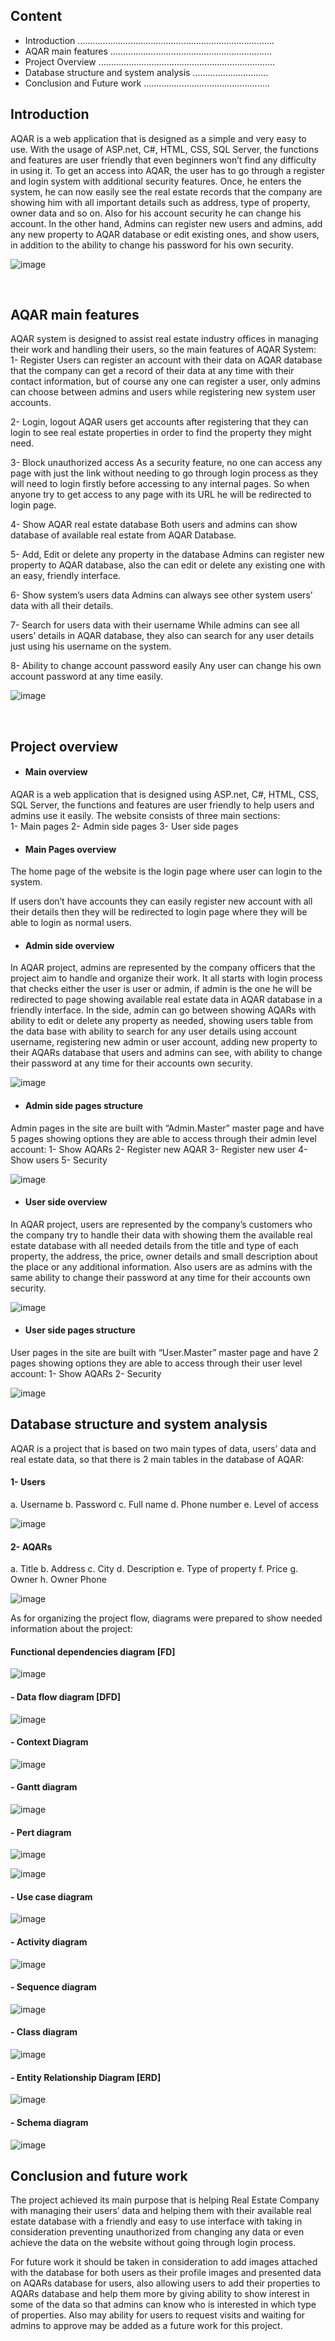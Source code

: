<h2>Content</h2>

-	Introduction …………………………………………………………………...
-	AQAR main features ………………………………………………………. 
-	Project Overview ……………………………………………………………. 
-	Database structure and system analysis …………………………
-	Conclusion and Future work …………………………………………..


<h2>Introduction</h2>

AQAR is a web application that is designed as a simple and very easy to use. With the usage of ASP.net, C#, HTML, CSS, SQL Server, the functions and features are user friendly that even beginners won’t find any difficulty in using it. To get an access into AQAR, the user has to go through a register and login system with additional security features. Once, he enters the system, he can now easily see the real estate records that the company are showing him with all important details such as address, type of property, owner data and so on. Also for his account security he can change his account. In the other hand, Admins can register new users and admins, add any new property to AQAR database or edit existing ones, and show users, in addition to the ability to change his password for his own security.

![image](https://user-images.githubusercontent.com/97202574/227562053-327b7b10-cfce-4b8b-9062-1659bb10c495.png)

<br>
<h2>AQAR main features</h2>

AQAR system is designed to assist real estate industry offices in managing their work and handling their users, so the main features of AQAR System:
1-	Register
Users can register an account with their data on AQAR database that the company can get a record of their data at any time with their contact information, but of course any one can register a user, only admins can choose between admins and users while registering new system user accounts.

2-	Login, logout
AQAR users get accounts after registering that they can login to see real estate properties in order to find the property they might need.

3-	Block unauthorized access
As a security feature, no one can access any page with just the link without needing to go through login process as they will need to login firstly before accessing to any internal pages. So when anyone try to get access to any page with its URL he will be redirected to login page.

4-	Show AQAR real estate database
Both users and admins can show database of available real estate from AQAR Database.

5-	Add, Edit or delete any property in the database
Admins can register new property to AQAR database, also the can edit or delete any existing one with an easy, friendly interface.
 
6-	Show system’s users data
Admins can always see other system users’ data with all their details.

7-	Search for users data with their username
While admins can see all users’ details in AQAR database, they also can search for any user details just using his username on the system.

8-	Ability to change account password easily
Any user can change his own account password at any time easily.

![image](https://user-images.githubusercontent.com/97202574/227566693-227c1fc0-9d57-4f7e-81bd-cd6f46c3fc83.png)

<br>
<h2>Project overview</h2>

-	<h4>Main overview</h4>
AQAR is a web application that is designed using ASP.net, C#, HTML, CSS, SQL Server, the functions and features are user friendly to help users and admins use it easily.
The website consists of three main sections: <br>
1-	Main pages
2-	Admin side pages
3-	User side pages


-	<h4>Main Pages overview</h4>
The home page of the website is the login page where user can login to the system.

If users don’t have accounts they can easily register new account with all their details then they will be redirected to login page where they will be able to login as normal users. 


-	<h4>Admin side overview</h4>
In AQAR project, admins are represented by the company officers that the project aim to handle and organize their work.
It all starts with login process that checks either the user is user or admin, if admin is the one he will be redirected to page showing available real estate data in AQAR database in a friendly interface.
In the side, admin can go between showing AQARs with ability to edit or delete any property as needed, showing users table from the data base with ability to search for any user details using account username, registering new admin or user account, adding new property to their AQARs database that users and admins can see, with ability to change their password at any time for their accounts own security. 

![image](https://user-images.githubusercontent.com/97202574/227568613-2316a34d-7125-4f29-aa1c-4ca51bc38189.png)

-	<h4>Admin side pages structure</h4>
Admin pages in the site are built with “Admin.Master” master page and have 5 pages showing options they are able to access through their admin level account: 
1-	Show AQARs
2-	Register new AQAR
3-	Register new user
4-	Show users
5-	Security

![image](https://user-images.githubusercontent.com/97202574/227569251-aaec8428-77fd-4bf4-a04c-7e0386c5cd0e.png)

-	<h4>User side overview</h4>
In AQAR project, users are represented by the company’s customers who the company try to handle their data with showing them the available real estate database with all needed details from the title and type of each property, the address, the price, owner details and small description about the place or any additional information.
Also users are as admins with the same ability to change their password at any time for their accounts own security. 

![image](https://user-images.githubusercontent.com/97202574/227569641-b697e2cc-24c0-4824-82e6-d60c6b6ac0a3.png)

-	<h4>User side pages structure</h4>
User pages in the site are built with “User.Master” master page and have 2 pages showing options they are able to access through their user level account:
1-	Show AQARs 
2-	Security

![image](https://user-images.githubusercontent.com/97202574/227570267-d984ee5e-1bae-42bb-9949-b85d3c0e7f2a.png)

<h2>Database structure and system analysis</h2>

AQAR is a project that is based on two main types of data, users’ data and real estate data, so that there is 2 main tables in the database of AQAR:
<h4> 1- Users</h4>
a.	Username
b.	Password
c.	Full name
d.	Phone number 
e.	Level of access

![image](https://user-images.githubusercontent.com/97202574/227570558-d7746c0e-3642-49da-9587-b32cf6bc55c7.png)

<h4> 2- AQARs</h4>
a.	Title
b.	Address
c.	City
d.	Description
e.	Type of property
f.	Price
g.	Owner
h.	Owner Phone

![image](https://user-images.githubusercontent.com/97202574/227570804-97597e03-32ce-4ec3-91fd-c562a117592c.png)

As for organizing the project flow, diagrams were prepared to show needed information about the project: 

<h4>Functional dependencies diagram [FD]</h4>

![image](https://user-images.githubusercontent.com/97202574/227571747-d5e972b1-94e8-491b-9701-b90bdf3650cf.png)

<h4>-	Data flow diagram [DFD]</h4>

![image](https://user-images.githubusercontent.com/97202574/227571875-77f542c2-ac82-40c1-a862-85c40323c660.png)

<h4>-	Context Diagram</h4>

![image](https://user-images.githubusercontent.com/97202574/227572122-2b0ff191-0e54-460c-8293-da333a5c2a1a.png)

<h4>-	Gantt diagram</h4>

![image](https://user-images.githubusercontent.com/97202574/227572259-8a9fbdcb-1892-4076-90b9-5080d487ba86.png)

<h4>-	Pert diagram</h4>

![image](https://user-images.githubusercontent.com/97202574/227572350-25804d36-da9a-40e7-b9c3-abd4fa20e13e.png)

![image](https://user-images.githubusercontent.com/97202574/227572426-4cb7e71f-8181-44fb-98e4-c224548be849.png)

<h4>-	Use case diagram</h4>

![image](https://user-images.githubusercontent.com/97202574/227572607-9b70aa75-ce3d-47e1-9faa-570c7ca07b41.png)

<h4>-	Activity diagram</h4>

![image](https://user-images.githubusercontent.com/97202574/227572637-cad85d5d-200d-4f34-889b-e480110fae60.png)

<h4>-	Sequence diagram</h4>

![image](https://user-images.githubusercontent.com/97202574/227572868-28b39d1a-8946-4b48-8b04-c42005edfd41.png)

<h4>-	Class diagram</h4>

![image](https://user-images.githubusercontent.com/97202574/227572896-7bea71e6-11f4-41ac-8dfe-d185deb8f2a3.png)

<h4>-	Entity Relationship Diagram [ERD]</h4>

![image](https://user-images.githubusercontent.com/97202574/227573163-4aa892d2-1791-4833-b76a-b7946a281424.png)

<h4>-	Schema diagram</h4>

![image](https://user-images.githubusercontent.com/97202574/227573208-165318fb-4e60-4bb0-8388-756002056518.png)

<h2>Conclusion and future work</h2>

The project achieved its main purpose that is helping Real Estate Company with managing their users’ data and helping them with their available real estate database with a friendly and easy to use interface with taking in consideration preventing unauthorized from changing any data or even achieve the data on the website without going through login process.

For future work it should be taken in consideration to add images attached with the database for both users as their profile images and presented data on AQARs database for users, also allowing users to add their properties to AQARs database and help them more by giving ability to show interest in some of the data so that admins can know who is interested in which type of properties. Also may ability for users to request visits and waiting for admins to approve may be added as a future work for this project.

